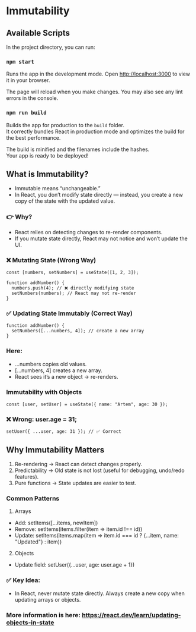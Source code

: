 # Immutability

## Available Scripts

In the project directory, you can run:

### `npm start`

Runs the app in the development mode.
Open [http://localhost:3000](http://localhost:3000) to view it in your browser.

The page will reload when you make changes.
You may also see any lint errors in the console.

### `npm run build`

Builds the app for production to the `build` folder.\
It correctly bundles React in production mode and optimizes the build for the best performance.

The build is minified and the filenames include the hashes.\
Your app is ready to be deployed!

## What is Immutability?
 - Immutable means “unchangeable.”
 - In React, you don’t modify state directly — instead, you create a new copy of the state with the updated value.

### 👉 Why?
 - React relies on detecting changes to re-render components.
 - If you mutate state directly, React may not notice and won’t update the UI.

### ❌ Mutating State (Wrong Way)
```
const [numbers, setNumbers] = useState([1, 2, 3]);

function addNumber() {
  numbers.push(4); // ❌ directly modifying state
  setNumbers(numbers); // React may not re-render
}
```
### ✅ Updating State Immutably (Correct Way)
```
function addNumber() {
  setNumbers([...numbers, 4]); // create a new array
}
```

### Here:
 - ...numbers copies old values.
 - [...numbers, 4] creates a new array.
 - React sees it’s a new object → re-renders.

### Immutability with Objects
```
const [user, setUser] = useState({ name: "Artem", age: 30 });
```
### ❌ Wrong: user.age = 31;
```
setUser({ ...user, age: 31 }); // ✅ Correct
```
## Why Immutability Matters
1) Re-rendering → React can detect changes properly.
2) Predictability → Old state is not lost (useful for debugging, undo/redo features).
3) Pure functions → State updates are easier to test.

### Common Patterns
1) Arrays
 - Add: setItems([...items, newItem])
 - Remove: setItems(items.filter(item => item.id !== id))
 - Update: setItems(items.map(item => item.id === id ? {...item, name: "Updated"} : item))

2) Objects
 - Update field: setUser({...user, age: user.age + 1})

### ✅ Key Idea:
 - In React, never mutate state directly. Always create a new copy when updating arrays or objects.

### More information is here: https://react.dev/learn/updating-objects-in-state
